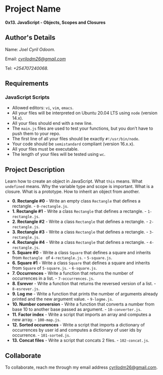 # Project Name
**0x13. JavaScript - Objects, Scopes and Closures**

## Author's Details
Name: *Joel Cyril Odoom.*

Email: *cyrilodm26@gmail.com*

Tel: *+254707240068.*

##  Requirements

### JavaScript Scripts
*   Allowed editors: `vi`, `vim`, `emacs`.
*   All your files will be interpreted on Ubuntu 20.04 LTS using `node` (version 14.x).
*   All your files should end with a new line.
*   The `main.js` files are used to test your functions, but you don’t have to push them to your repo.
*   The first line of all your files should be exactly `#!/usr/bin/node`.
*   Your code should be `semistandard` compliant (version 16.x.x).
*   All your files must be executable.
*   The length of your files will be tested using `wc`.

## Project Description
Learn how to create an object in JavaScript.
What `this` means.
What `undefined` means.
Why the variable type and scope is important.
What is a closure.
What is a prototype.
How to inherit an object from another.


* **0. Rectangle #0** - Write an empty class `Rectangle` that defines a rectangle. - `0-rectangle.js`.
* **1. Rectangle #1** - Write a class `Rectangle` that defines a rectangle. - `1-rectangle.js`.
* **2. Rectangle #2** - Write a class `Rectangle` that defines a rectangle. - `2-rectangle.js`.
* **3. Rectangle #3** - Write a class `Rectangle` that defines a rectangle. - `3-rectangle.js`.
* **4. Rectangle #4** - Write a class `Rectangle` that defines a rectangle. - `4-rectangle.js`.
* **5. Square #0** - Write a class `Square` that defines a square and inherits from `Rectangle ` of `4-rectangle.js`. - `5-square.js`.
* **6. Square #1** - Write a class `Square` that defines a square and inherits from `Square` of `5-square.js`. - `6-square.js`.
* **7. Occurrences** - Write a function that returns the number of occurrences in a list. - `7-occurrences.js`.
* **8. Esrever** - Write a function that returns the reversed version of a list. - `8-esrever.js`.
* **9. Log me** - Write a function that prints the number of arguments already printed and the new argument value. - `9-logme.js`.
* **10. Number conversion** - Write a function that converts a number from base 10 to another base passed as argument. - `10-converter.js`.
* **11. Factor index** - Write a script that imports an array and computes a new array. - `100-map.js`.
* **12. Sorted occurences** - Write a script that imports a dictionary of occurrences by user id and computes a dictionary of user ids by occurrence. - `101-sorted.js`.
* **13. Concat files** - Write a script that concats 2 files. - `102-concat.js`.


## Collaborate

To collaborate, reach me through my email address cyrilodm26@gmail.com.